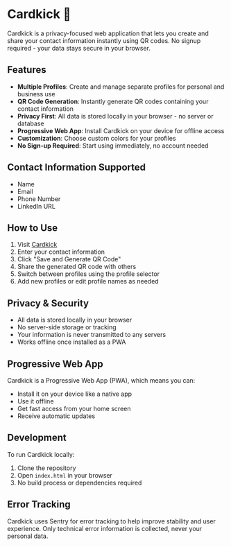 # Cardkick 🦄

Cardkick is a privacy-focused web application that lets you create and share your contact information instantly using QR codes. No signup required - your data stays secure in your browser.

## Features

- **Multiple Profiles**: Create and manage separate profiles for personal and business use
- **QR Code Generation**: Instantly generate QR codes containing your contact information
- **Privacy First**: All data is stored locally in your browser - no server or database
- **Progressive Web App**: Install Cardkick on your device for offline access
- **Customization**: Choose custom colors for your profiles
- **No Sign-up Required**: Start using immediately, no account needed

## Contact Information Supported

- Name
- Email
- Phone Number
- LinkedIn URL

## How to Use

1. Visit [Cardkick](https://polvi.github.io/cardkick2/)
2. Enter your contact information
3. Click "Save and Generate QR Code"
4. Share the generated QR code with others
5. Switch between profiles using the profile selector
6. Add new profiles or edit profile names as needed

## Privacy & Security

- All data is stored locally in your browser
- No server-side storage or tracking
- Your information is never transmitted to any servers
- Works offline once installed as a PWA

## Progressive Web App

Cardkick is a Progressive Web App (PWA), which means you can:
- Install it on your device like a native app
- Use it offline
- Get fast access from your home screen
- Receive automatic updates

## Development

To run Cardkick locally:

1. Clone the repository
2. Open `index.html` in your browser
3. No build process or dependencies required

## Error Tracking

Cardkick uses Sentry for error tracking to help improve stability and user experience. Only technical error information is collected, never your personal data.
